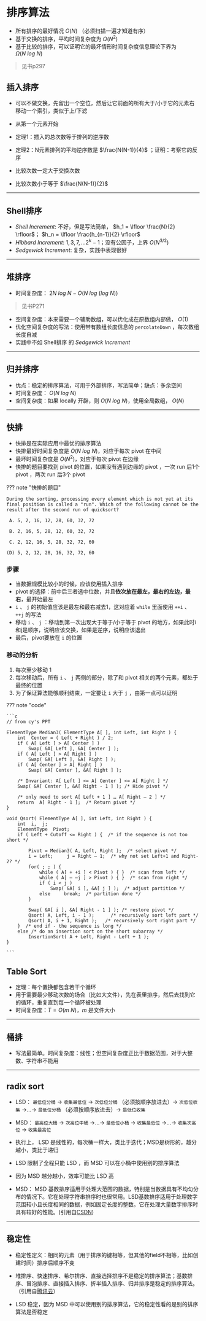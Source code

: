 # 排序算法

* 所有排序的最好情况 $O(N)$ （必须扫描一遍才知道有序）
* 基于交换的排序，平均时间复杂度为 $\Omega(N^2)$ 
* 基于比较的排序，可以证明它的最坏情形时间复杂度信息理论下界为 $\Omega(N\ log\ N)$
>见书p297

## 插入排序

* 可以不做交换，先留出一个空位，然后让它前面的所有大于/小于它的元素右移动一个索引，类似于上/下滤
* 从第一个元素开始

* 定理1：插入的总次数等于排列的逆序数
* 定理2：N元素排列的平均逆序数是 $\frac{N(N-1)}{4}$ ；证明：考察它的反序

* 比较次数一定大于交换次数
* 比较次数小于等于 $\frac{N(N-1)}{2}$ 

----

## Shell排序

* *Shell Increment*: 不好，但是写法简单， $h_1 = \lfloor \frac{N}{2} \rfloor$； $h_n = \lfloor \frac{h_{n-1}}{2} \rfloor$
* *Hibbard Increment*: $1,3,7,...2^k-1$；没有公因子，上界 $O(N^{3/2})$
* *Sedgewick Increment*: 复杂，实践中表现很好

----

## 堆排序

* 时间复杂度： $2 N\ log\ N - O( N\ log\ (log\ N) )$
>见书P271
* 空间复杂度：本来需要一个辅助数组，可以优化成在原数组内部做， $O(1)$ 
* 优化空间复杂度的写法：使用带有数组长度信息的 `percolateDown` ，每次数组长度自减
* 实践中不如 Shell排序 的 *Sedgewick Increment*

----

## 归并排序

* 优点：稳定的排序算法，可用于外部排序，写法简单；缺点：多余空间
* 时间复杂度： $O(N\ log\ N)$
* 空间复杂度：如果 locally 开辟，则 $O(N\ log\ N)$，使用全局数组， $O(N)$

----

## 快排

* 快排是在实际应用中最优的排序算法
* 快排最好时间复杂度是 $O(N\ log\ N)$，对应于每次 pivot 在中间
* 最坏时间复杂度是 $O(N^2)$，对应于每次 pivot 在边缘
* 快排的题目要找到 pivot 的位置，如果没有遇到边缘的 pivot ，一次 run 后1个 pivot ，两次 run 后3个 pivot 

??? note "快排的题目"
    
    During the sorting, processing every element which is not yet at its final position is called a "run". Which of the following cannot be the result after the second run of quicksort?
    
     A. 5, 2, 16, 12, 28, 60, 32, 72
    
     B. 2, 16, 5, 28, 12, 60, 32, 72
    
     C. 2, 12, 16, 5, 28, 32, 72, 60
    
    (D) 5, 2, 12, 28, 16, 32, 72, 60

### 步骤

* 当数据规模比较小的时候，应该使用插入排序
*  pivot 的选择：前中后三者选中位数，并且**依次放在最左，最右的左边，最右**，最开始最左
*  `i` 、 `j` 的初始值应该是最左和最右减去1，这对应着 `while` 里面使用 `++i` 、 `++j` 的写法
* 移动 `i` 、 `j` ：移动到第一次出现大于等于/小于等于 pivot 的地方，如果此时i和j是顺序，说明应该交换，如果是逆序，说明应该退出
* 最后，pivot要放在 `i` 的位置

### 移动的分析

1. 每次至少移动 $1$ 
2. 每次移动后，所有 `i` 、 `j` 两侧的部分，除了和 pivot 相关的两个元素，都处于最终的位置
3. 为了保证算法能够顺利结束，一定要让 `i` 大于 `j` ，由第一点可以证明


??? note "code"

    ```c
    // from cy's PPT

    ElementType Median3( ElementType A[ ], int Left, int Right ) { 
        int  Center = ( Left + Right ) / 2; 
        if ( A[ Left ] > A[ Center ] ) 
            Swap( &A[ Left ], &A[ Center ] ); 
        if ( A[ Left ] > A[ Right ] ) 
            Swap( &A[ Left ], &A[ Right ] ); 
        if ( A[ Center ] > A[ Right ] ) 
            Swap( &A[ Center ], &A[ Right ] ); 

        /* Invariant: A[ Left ] <= A[ Center ] <= A[ Right ] */ 
        Swap( &A[ Center ], &A[ Right - 1 ] ); /* Hide pivot */ 

        /* only need to sort A[ Left + 1 ] … A[ Right – 2 ] */
        return  A[ Right - 1 ];  /* Return pivot */ 
    }

    void Qsort( ElementType A[ ], int Left, int Right ) {
        int  i,  j; 
        ElementType  Pivot; 
        if ( Left + Cutoff <= Right ) {  /* if the sequence is not too short */

            Pivot = Median3( A, Left, Right );  /* select pivot */
            i = Left;     j = Right – 1;  /* why not set Left+1 and Right-2? */
            for( ; ; ) { 
                while ( A[ + +i ] < Pivot ) { }  /* scan from left */
                while ( A[ – –j ] > Pivot ) { }  /* scan from right */
                if ( i < j ) 
                    Swap( &A[ i ], &A[ j ] );  /* adjust partition */
                else     break;  /* partition done */
            } 

            Swap( &A[ i ], &A[ Right - 1 ] ); /* restore pivot */ 
            Qsort( A, Left, i - 1 );      /* recursively sort left part */
            Qsort( A, i + 1, Right );   /* recursively sort right part */
        }  /* end if - the sequence is long */
        else /* do an insertion sort on the short subarray */ 
            InsertionSort( A + Left, Right - Left + 1 );
    }

    ```

## Table Sort

* 定理：每个置换都包含若干个循环
* 用于需要最少移动次数的场合（比如大文件），先在表里排序，然后去找到它的循环，重复直到每一个循环被处理
* 时间复杂度：$T = O( m\ N )$，$m$ 是文件大小

----

## 桶排

* 写法最简单。时间复杂度：线性；但空间复杂度正比于数据范围，对于大整数、字符串不能用

----

## radix sort

* LSD： `最低位分桶` -> `收集最低位` -> `次低位分桶` （必须按顺序放进去）-> `次低位收集` ->...-> `最低位分桶` （必须按顺序放进去）-> `最低位收集`

* MSD： `最高位大桶` -> `次高位中桶` ->...-> `最低位小桶` -> `收集最低位` ->...-> `收集次高位` -> `收集最高位` 

* 执行上， LSD 是线性的，每次桶一样大，类比于迭代；MSD是树形的，越分越小，类比于递归

* LSD 限制了全程只能 LSD ，而 MSD 可以在小桶中使用别的排序算法

* 因为 MSD 越分越小，效率可能比 LSD 高

* MSD： MSD 基数排序适用于处理大范围的数据，特别是当数据具有不均匀分布的情况下。它在处理字符串排序时也很常用。LSD基数排序适用于处理数字范围较小且长度相同的数据，例如固定长度的整数。它在处理大量数字排序时具有较好的性能。(引用自[CSDN](https://blog.csdn.net/a2610033/article/details/134680066))

----

## 稳定性

* 稳定性定义：相同的元素（用于排序的键相等，但其他的field不相等，比如创建时间）排序后顺序不变

* 堆排序、快速排序、希尔排序、直接选择排序不是稳定的排序算法；基数排序、冒泡排序、直接插入排序、折半插入排序、归并排序是稳定的排序算法。（引用自[腾讯云](https://cloud.tencent.com/developer/article/1182321)）

* LSD 稳定，因为 MSD 中可以使用别的排序算法，它的稳定性看的是别的排序算法是否稳定


